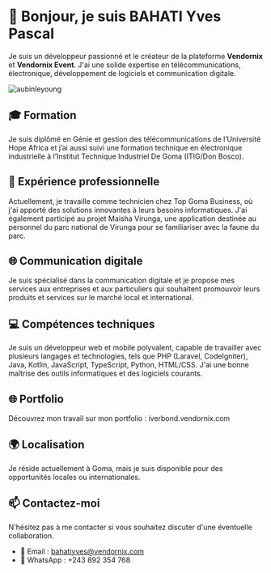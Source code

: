 # 👋 Bonjour, je suis BAHATI Yves Pascal

Je suis un développeur passionné et le créateur de la plateforme **Vendornix** et **Vendornix Event**. J'ai une solide expertise en télécommunications, électronique, développement de logiciels et communication digitale.

<p align="left"> <img src="https://komarev.com/ghpvc/?username=aubinleyoung&label=Profile%20views&color=0e75b6&style=flat" alt="aubinleyoung" /> </p>

## 🎓 Formation

Je suis diplômé en Génie et gestion des télécommunications de l’Université Hope Africa et j’ai aussi suivi une formation technique en électronique industrielle à l’Institut Technique Industriel De Goma (ITIG/Don Bosco).

## 💼 Expérience professionnelle

Actuellement, je travaille comme technicien chez Top Goma Business, où j'ai apporté des solutions innovantes à leurs besoins informatiques. J'ai également participé au projet Maisha Virunga, une application destinée au personnel du parc national de Virunga pour se familiariser avec la faune du parc.

## 🌐 Communication digitale

Je suis spécialisé dans la communication digitale et je propose mes services aux entreprises et aux particuliers qui souhaitent promouvoir leurs produits et services sur le marché local et international.

## 💻 Compétences techniques

Je suis un développeur web et mobile polyvalent, capable de travailler avec plusieurs langages et technologies, tels que PHP (Laravel, CodeIgniter), Java, Kotlin, JavaScript, TypeScript, Python, HTML/CSS. J'ai une bonne maîtrise des outils informatiques et des logiciels courants.

## 🌐 Portfolio

Découvrez mon travail sur mon portfolio : iverbond.vendornix.com


## 🌍 Localisation

Je réside actuellement à Goma, mais je suis disponible pour des opportunités locales ou internationales.

## 📫 Contactez-moi

N'hésitez pas à me contacter si vous souhaitez discuter d'une éventuelle collaboration.

- 📧 Email : bahatiyves@vendornix.com
- 📱 WhatsApp : +243 892 354 768

<!---
iverbond/iverbond is a ✨ special ✨ repository because its `README.md` (this file) appears on your GitHub profile.
You can click the Preview link to take a look at your changes.
--->
